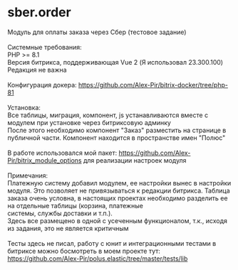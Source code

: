 # sber.order
Модуль для оплаты заказа через Сбер (тестовое задание)<br>
<br>
Системные требования:<br>
PHP >= 8.1<br>
Версия битрикса, поддерживающая Vue 2 (Я использовал 23.300.100)<br>
Редакция не важна<br>
<br>
Конфигурация докера: https://github.com/Alex-Pir/bitrix-docker/tree/php-81 <br>
<br>
Установка:<br>
Все таблицы, миграция, компонент, js устанавливаются вместе с модулем при установке через битриксовую админку<br>
После этого необходимо компонент "Заказ" разместить на странице в публичной части. Компонент находится в пространстве имен "Полюс"<br>
<br>
В работе использовался мой пакет: https://github.com/Alex-Pir/bitrix_module_options для реализации настроек модуля<br>
<br>
Примечания:<br>
Платежную систему добавил модулем, ее настройки вынес в настройки модуля. Это позволяет не привязываться к редакции битрикса. Таблица заказа очень условна, в настоящих проектах необходимо разделить ее на отдельные таблицы (корзина, платежные <br> системы, службы доставки и т.п.).<br> 
Здесь все размещено в одной с усеченным функционалом, т.к., исходя из задания, это не является критичным<br>
<br>
Тесты здесь не писал, работу с юнит и интеграционными тестами в битриксе можно босмотреть в моем проекте тут: https://github.com/Alex-Pir/polus.elastic/tree/master/tests/lib
